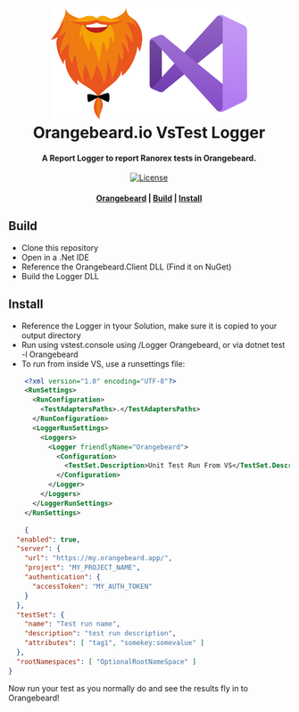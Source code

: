 <h1 align="center">
  <a href="https://github.com/orangebeard-io/VSTest-Logger">
    <img src="https://raw.githubusercontent.com/orangebeard-io/VSTest-Logger/master/.github/logo.svg" alt="Orangebeard.io FitNesse TestSystemListener" height="200">
  </a>
  <br>Orangebeard.io VsTest Logger<br>
</h1>

<h4 align="center">A Report Logger to report Ranorex tests in Orangebeard.</h4>

<p align="center">
  <a href="https://github.com/orangebeard-io/VSTest-Logger/blob/master/LICENSE.txt">
    <img src="https://img.shields.io/github/license/orangebeard-io/VSTest-Logger?style=flat-square"
      alt="License" />
  </a>
</p>

<div align="center">
  <h4>
    <a href="https://orangebeard.io">Orangebeard</a> |
    <a href="#build">Build</a> |
    <a href="#install">Install</a>
  </h4>
</div>

## Build
 * Clone this repository
 * Open in a .Net IDE
 * Reference the Orangebeard.Client DLL (Find it on NuGet)
 * Build the Logger DLL

## Install

 * Reference the Logger in tyour Solution, make sure it is copied to your output directory
 * Run using vstest.console using /Logger Orangebeard, or via dotnet test -l Orangebeard
 * To run from inside VS, use a runsettings file:
```xml
    <?xml version="1.0" encoding="UTF-8"?>
    <RunSettings>
      <RunConfiguration>
        <TestAdaptersPaths>.</TestAdaptersPaths>
      </RunConfiguration>
      <LoggerRunSettings>
        <Loggers>
          <Logger friendlyName="Orangebeard">
            <Configuration>
              <TestSet.Description>Unit Test Run From VS</TestSet.Description>
            </Configuration>
          </Logger>
        </Loggers>
      </LoggerRunSettings>
    </RunSettings>
```

```json
    {
  "enabled": true,
  "server": {
    "url": "https://my.orangebeard.app/",
    "project": "MY_PROJECT_NAME",
    "authentication": {
      "accessToken": "MY_AUTH_TOKEN"
    }
  },
  "testSet": {
    "name": "Test run name",
    "description": "test run description",
    "attributes": [ "tag1", "somekey:somevalue" ]
  },
  "rootNamespaces": [ "OptionalRootNameSpace" ]
}

```

Now run your test as you normally do and see the results fly in to Orangebeard!

